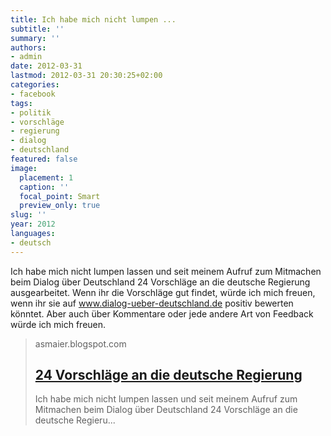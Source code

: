```yaml
---
title: Ich habe mich nicht lumpen ...
subtitle: ''
summary: ''
authors:
- admin
date: 2012-03-31
lastmod: 2012-03-31 20:30:25+02:00
categories:
- facebook
tags:
- politik
- vorschläge
- regierung
- dialog
- deutschland
featured: false
image:
  placement: 1
  caption: ''
  focal_point: Smart
  preview_only: true
slug: ''
year: 2012
languages:
- deutsch
---
```


Ich habe mich nicht lumpen lassen und seit meinem Aufruf zum Mitmachen beim Dialog über Deutschland 24 Vorschläge an die deutsche Regierung ausgearbeitet. Wenn ihr die Vorschläge gut findet, würde ich mich freuen, wenn ihr sie auf www.dialog-ueber-deutschland.de positiv bewerten könntet. Aber auch über Kommentare oder jede andere Art von Feedback würde ich mich freuen.
> asmaier.blogspot.com
> ## [24 Vorschläge an die deutsche Regierung](http://asmaier.blogspot.com/2012/03/24-vorschlage-die-deutsche-regierung.html)
>
>  Ich habe mich nicht lumpen lassen und seit meinem Aufruf zum Mitmachen beim Dialog über Deutschland  24 Vorschläge an die deutsche Regieru...